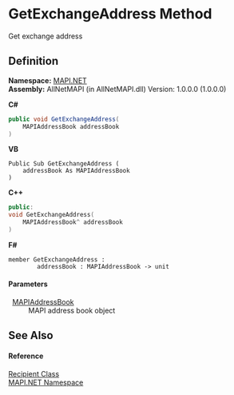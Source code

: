# GetExchangeAddress Method


Get exchange address



## Definition
**Namespace:** <a href="5bef4637-66f8-16d4-e5f4-4d0da57a1538.md">MAPI.NET</a>  
**Assembly:** AllNetMAPI (in AllNetMAPI.dll) Version: 1.0.0.0 (1.0.0.0)

**C#**
``` C#
public void GetExchangeAddress(
	MAPIAddressBook addressBook
)
```
**VB**
``` VB
Public Sub GetExchangeAddress ( 
	addressBook As MAPIAddressBook
)
```
**C++**
``` C++
public:
void GetExchangeAddress(
	MAPIAddressBook^ addressBook
)
```
**F#**
``` F#
member GetExchangeAddress : 
        addressBook : MAPIAddressBook -> unit 
```



#### Parameters
<dl><dt>  <a href="039f2a40-3232-755a-8642-c2f615c80c69.md">MAPIAddressBook</a></dt><dd>MAPI address book object</dd></dl>

## See Also


#### Reference
<a href="661b1e87-cef6-6469-0805-eb273bffec6d.md">Recipient Class</a>  
<a href="5bef4637-66f8-16d4-e5f4-4d0da57a1538.md">MAPI.NET Namespace</a>  
